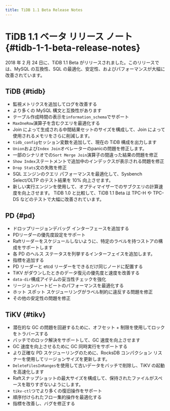 ```yaml
---
title: TiDB 1.1 Beta Release Notes
---
```


# TiDB 1.1 ベータ リリース ノート {#tidb-1-1-beta-release-notes}

2018 年 2 月 24 日に、TiDB 1.1 Beta がリリースされました。このリリースでは、MySQL の互換性、SQL の最適化、安定性、およびパフォーマンスが大幅に改善されています。

## TiDB {#tidb}

-   監視メトリクスを追加してログを改善する
-   より多くの MySQL 構文と互換性があります
-   テーブル作成時間の表示を`information_schema`でサポート
-   `MaxOneRow`演算子を含むクエリを最適化する
-   Join によって生成される中間結果セットのサイズを構成して、Join によって使用されるメモリをさらに削減します。
-   `tidb_config`セッション変数を追加して、現在の TiDB 構成を出力します
-   `Union`および`Index Join`オペレーターのpanicの問題を修正します。
-   一部のシナリオでの`Sort Merge Join`演算子の間違った結果の問題を修正
-   `Show Index`ステートメントで追加中のインデックスが表示される問題を修正
-   `Drop Stats`文の失敗を修正
-   SQL エンジンのクエリ パフォーマンスを最適化して、Sysbench Select/OLTP のテスト結果を 10% 向上させます。
-   新しい実行エンジンを使用して、オプティマイザーでのサブクエリの計算速度を向上させます。 TiDB 1.0 と比較して、TiDB 1.1 Beta は TPC-H や TPC-DS などのテストで大幅に改善されています。

## PD {#pd}

-   ドロップリージョンデバッグ インターフェースを追加する
-   PDリーダーの優先度設定をサポート
-   Raftリーダーをスケジュールしないように、特定のラベルを持つストアの構成をサポートします
-   各 PD のヘルス ステータスを列挙するインターフェイスを追加します。
-   指標を追加する
-   PD リーダーと etcd リーダーをできるだけ同じノードに配置する
-   TiKV がダウンしたときのデータ復元の優先度と速度を改善する
-   `data-dir`構成アイテムの妥当性チェックを強化
-   リージョンハートビートのパフォーマンスを最適化する
-   ホット スポット スケジューリングがラベル制約に違反する問題を修正
-   その他の安定性の問題を修正

## TiKV {#tikv}

-   潜在的な GC の問題を回避するために、オフセット + 制限を使用してロックをトラバースする
-   バッチでのロック解決をサポートして、GC 速度を向上させます
-   GC 速度を向上させるために GC 同時実行をサポートする
-   より正確な PD スケジューリングのために、RocksDB コンパクション リスナーを使用してリージョンサイズを更新します。
-   `DeleteFilesInRanges`を使用して古いデータをバッチで削除し、TiKV の起動を高速化します
-   Raftスナップショットの最大サイズを構成して、保持されたファイルがスペースを取りすぎないようにします。
-   `tikv-ctl`つでより多くの復旧操作をサポート
-   順序付けられたフロー集約操作を最適化する
-   指標を改善し、バグを修正する

